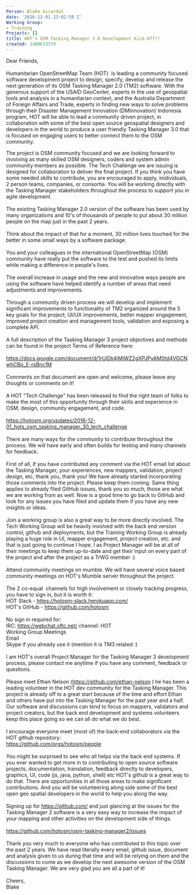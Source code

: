 ```yaml
---
Person: Blake Girardot
date: '2016-12-01 23:02:59 Z'
Working Group:
- Training
Projects: []
title: HOT's OSM Tasking Manager 3.0 Development Kick-Off!!
created: 1480633379
---
```

<p>Dear Friends,<br><br>Humanitarian OpenStreetMap Team (HOT)&nbsp; is leading a community focused software development project to design, specify, develop and release the next generation of its OSM Tasking Manager 2.0 (TM2) software. With the generous support of the USAID GeoCenter, experts in the use of geospatial tools and analysis in a humanitarian context, and the Australia Department of Foreign Affairs and Trade, experts in finding new ways to solve problems through their Disaster Management Innovation (DMInnovation) Indonesia program, HOT will be able to lead a community driven project, in collaboration with some of the best open source geospatial designers and developers in the world to produce a user friendly Tasking Manager 3.0 that is focused on engaging users to better connect them to the OSM community.</p><p>The project is OSM community focused and we are looking forward to involving as many skilled OSM designers, coders and system admin community members as possible. The Tech Challenge we are issuing is designed for collaboration to deliver the final project. If you think you have some needed skills to contribute, you are encouraged to apply, inidividuals, 2 person teams, companies, or consortia. You will be working directly with the Tasking Manager stakeholders throughout the process to support you in agile development.<br><br>The existing Tasking Manager 2.0 version of the software has been used by many organizations and 10's of thousands of people to put about 30 million people on the map just in the past 2 years.<br><br>Think about the impact of that for a moment, 30 million lives touched for the better in some small ways by a software package.<br><br>You and your colleagues in the international OpenStreetMap (OSM) community have really put the software to the test and pushed its limits while making a difference in people's lives.<br><br>The overall increase in usage and the new and innovative ways people are using the software have helped identify a number of areas that need adjustments and improvements.<br><br>Through a community driven process we will develop and implement significant improvements to functionality of TM2 organized around the 5 key goals for the project, UI/UX improvements, better mapper engagement, improved project creation and management tools, validation and exposing a complete API.<br><br>A full description of the Tasking Manager 3 project objectives and methods can be found in the project Terms of Reference here:<br><br><a class="linkification-ext" title="Linkification: https://docs.google.com/document/d/1rUiDk4jMiWZ2gXPJPyAM0td4VGCNwhCBo_E-rsBnc1M" href="https://docs.google.com/document/d/1rUiDk4jMiWZ2gXPJPyAM0td4VGCNwhCBo_E-rsBnc1M">https://docs.google.com/document/d/1rUiDk4jMiWZ2gXPJPyAM0td4VGCNwhCBo_E-rsBnc1M</a><br><br>Comments on that document are open and welcome, please leave any thoughts or comments on it!<br><br>A HOT "Tech Challenge" has been released to find the right team of folks to make the most of this opportunity through their skills and experience in OSM, design, community engagement, and code.<br><br><a class="linkification-ext" title="Linkification: https://hotosm.org/updates/2016-12-01_hots_osm_tasking_manager_30_tech_challenge" href="https://hotosm.org/updates/2016-12-01_hots_osm_tasking_manager_30_tech_challenge">https://hotosm.org/updates/2016-12-01_hots_osm_tasking_manager_30_tech_challenge</a><br><br>There are many ways for the community to contribute throughout the process. We will have early and often builds for testing and many channels for feedback.<br><br>First of all, if you have contributed any comment via the HOT email list about the Tasking Manager, your experiences, new mappers, validation, project design, etc, thank you, thank you! We have already started incorporating those comments into the project. Please keep them coming. Same thing applies to already filed GitHub issues, thank you so much, those are what we are working from as well. Now is a good time to go back to GitHub and look for any issues you have filed and update them if you have any new insights or ideas.<br><br>Join a working group is also a great way to be more directly involved. The Tech Working Group will be heavily involved with the back end version control, github and deployments, but the Training Working Group is already playing a huge role in UI, mapper engagement, project creation, etc. and that is just going to continue I hope. I as Project Manager will be at all of their meetings to keep them up-to-date and get their input on every part of the project and after the project as a TrWG member :)<br><br>Attend community meetings on mumble. We will have several voice based community meetings on HOT's Mumble server throughout the project.<br><br>The 2 co-equal&nbsp; channels for high involvement or closely tracking progress, you have to sign in, but it is worth it:<br>HOT Slack - <a class="linkification-ext" title="Linkification: https://hotosm-slack.herokuapp.com/" href="https://hotosm-slack.herokuapp.com/">https://hotosm-slack.herokuapp.com/</a><br>HOT's GitHub - <a class="linkification-ext" title="Linkification: https://github.com/hotosm" href="https://github.com/hotosm">https://github.com/hotosm</a><br><br>No sign in required for:<br>IRC: <a class="linkification-ext" title="Linkification: https://webchat.oftc.net/" href="https://webchat.oftc.net/">https://webchat.oftc.net/</a> channel: HOT<br>Working Group Meetings<br>Email<br>Skype if you already use it (mention it is TM3 related :)<br><br>I am HOT's overall Project Manager for the Tasking Manager 3 development process, please contact me anytime if you have any comment, feedback or questions.<br><br>Please meet Ethan Nelson (<a class="linkification-ext" title="Linkification: https://github.com/ethan-nelson" href="https://github.com/ethan-nelson">https://github.com/ethan-nelson</a> ) he has been a leading volunteer in the HOT dev community for the Tasking Manager. This project is already off to a great start because of the time and effort Ethan and others have put into the Tasking Manager for the past year and a half. Our software and discussions can tend to focus on mappers, validators and project creators, but the back end development and systems volunteers keep this place going so we can all do what we do best.<br><br>I encourage everyone meet (most of) the back-end collaborators via the HOT github repository:<br><a class="linkification-ext" title="Linkification: https://github.com/orgs/hotosm/people" href="https://github.com/orgs/hotosm/people">https://github.com/orgs/hotosm/people</a><br><br>You might be surprised to see who all helps via the back end systems. If you ever wanted to get more in to contributing to open source software projects, documentation, translation, feedback directly to developers, graphics, UI, code (js, java, python, shell) etc HOT's github is a great way to do that. There are opportunities in all those areas to make significant contributions. And you will be volunteering along side some of the best open geo spatial developers in the world to help you along the way.<br><br>Signing up for <a class="linkification-ext" title="Linkification: https://github.com/" href="https://github.com/">https://github.com/</a> and just glancing at the issues for the Tasking Manager 2 software is a very easy way to increase the impact of your mapping and other activities on the development side of things.<br><br><a class="linkification-ext" title="Linkification: https://github.com/hotosm/osm-tasking-manager2/issues" href="https://github.com/hotosm/osm-tasking-manager2/issues">https://github.com/hotosm/osm-tasking-manager2/issues</a><br><br>Thank you very much to everyone who has contributed to this topic over the past 2 years. We have read literally every email, github issue, document and analysis given to us during that time and will be relying on them and the discussions to come as we develop the next awesome version of the OSM Tasking Manager. We are very glad you are all a part of it!<br><br>Cheers,<br>Blake</p>
